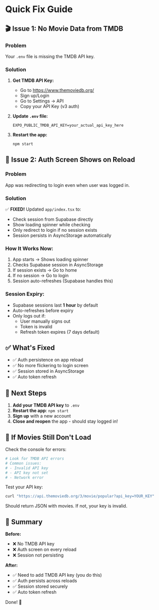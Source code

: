 # Quick Fix Guide

## 🎬 Issue 1: No Movie Data from TMDB

### Problem
Your `.env` file is missing the TMDB API key.

### Solution

1. **Get TMDB API Key:**
   - Go to https://www.themoviedb.org/
   - Sign up/Login
   - Go to Settings → API
   - Copy your API Key (v3 auth)

2. **Update `.env` file:**
   ```env
   EXPO_PUBLIC_TMDB_API_KEY=your_actual_api_key_here
   ```

3. **Restart the app:**
   ```bash
   npm start
   ```

## 🔐 Issue 2: Auth Screen Shows on Reload

### Problem
App was redirecting to login even when user was logged in.

### Solution
✅ **FIXED!** Updated `app/index.tsx` to:
- Check session from Supabase directly
- Show loading spinner while checking
- Only redirect to login if no session exists
- Session persists in AsyncStorage automatically

### How It Works Now:
1. App starts → Shows loading spinner
2. Checks Supabase session in AsyncStorage
3. If session exists → Go to home
4. If no session → Go to login
5. Session auto-refreshes (Supabase handles this)

### Session Expiry:
- Supabase sessions last **1 hour** by default
- Auto-refreshes before expiry
- Only logs out if:
  - User manually signs out
  - Token is invalid
  - Refresh token expires (7 days default)

## ✅ What's Fixed

- ✅ Auth persistence on app reload
- ✅ No more flickering to login screen
- ✅ Session stored in AsyncStorage
- ✅ Auto token refresh

## 🚀 Next Steps

1. **Add your TMDB API key** to `.env`
2. **Restart the app**: `npm start`
3. **Sign up** with a new account
4. **Close and reopen** the app - should stay logged in!

## 🐛 If Movies Still Don't Load

Check the console for errors:
```bash
# Look for TMDB API errors
# Common issues:
# - Invalid API key
# - API key not set
# - Network error
```

Test your API key:
```bash
curl "https://api.themoviedb.org/3/movie/popular?api_key=YOUR_KEY"
```

Should return JSON with movies. If not, your key is invalid.

## 📝 Summary

**Before:**
- ❌ No TMDB API key
- ❌ Auth screen on every reload
- ❌ Session not persisting

**After:**
- ✅ Need to add TMDB API key (you do this)
- ✅ Auth persists across reloads
- ✅ Session stored securely
- ✅ Auto token refresh

Done! 🎉
